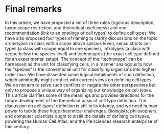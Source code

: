 # Final remarks

In this article, we have proposed a set of three rules (rigorous description, taxon scope restriction, and theoretical usefulness) and one recommendation (link to an ontology of cell types) to define cell types. We have also proposed four types of naming to clarify discussions on the topic: archetypes (a class with a scope above species level), sensu stricto cell types (a class with scope equal to one species), infratypes (a class with scope below the species level) and technotypes (the exact cell type defined for an experimental setup). The concept of the “technotype” can be harnessed as the unit for classifying cells, in a manner analogous to how the “species” is the conventional unit for classifying organisms into higher-order taxa. We have dissected some logical entailments of such definition, which admittedly might conflict with current views on defining cell types. We do not aim to solve such conflicts or negate the other perspectives but only to propose a unique way of organizing our knowledge on cell types. This article clarifies some of the meanings and provides directions for the future development of the theoretical basis of cell type definition. The discussion on cell types’ definition is still in its infancy, and we need human power to tackle these huge theoretical challenges. Biologists, philosophers, and computer scientists ought to distill the details of defining cell types, powering the Human Cell Atlas, and the life sciences research enterprise of this century.